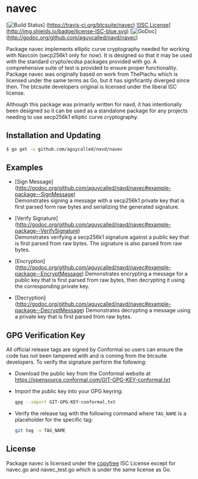 navec
=====

[![Build Status](https://travis-ci.org/aguycalled/navd.png?branch=master)]
(https://travis-ci.org/btcsuite/navec) [![ISC License]
(http://img.shields.io/badge/license-ISC-blue.svg)](http://copyfree.org)
[![GoDoc](https://godoc.org/github.com/aguycalled/navd/navec?status.png)]
(http://godoc.org/github.com/aguycalled/navd/navec)

Package navec implements elliptic curve cryptography needed for working with
Navcoin (secp256k1 only for now). It is designed so that it may be used with the
standard crypto/ecdsa packages provided with go.  A comprehensive suite of test
is provided to ensure proper functionality.  Package navec was originally based
on work from ThePiachu which is licensed under the same terms as Go, but it has
signficantly diverged since then.  The btcsuite developers original is licensed
under the liberal ISC license.

Although this package was primarily written for navd, it has intentionally been
designed so it can be used as a standalone package for any projects needing to
use secp256k1 elliptic curve cryptography.

## Installation and Updating

```bash
$ go get -u github.com/aguycalled/navd/navec
```

## Examples

* [Sign Message]
  (http://godoc.org/github.com/aguycalled/navd/navec#example-package--SignMessage)  
  Demonstrates signing a message with a secp256k1 private key that is first
  parsed form raw bytes and serializing the generated signature.

* [Verify Signature]
  (http://godoc.org/github.com/aguycalled/navd/navec#example-package--VerifySignature)  
  Demonstrates verifying a secp256k1 signature against a public key that is
  first parsed from raw bytes.  The signature is also parsed from raw bytes.

* [Encryption]
  (http://godoc.org/github.com/aguycalled/navd/navec#example-package--EncryptMessage)
  Demonstrates encrypting a message for a public key that is first parsed from
  raw bytes, then decrypting it using the corresponding private key.

* [Decryption]
  (http://godoc.org/github.com/aguycalled/navd/navec#example-package--DecryptMessage)
  Demonstrates decrypting a message using a private key that is first parsed
  from raw bytes.

## GPG Verification Key

All official release tags are signed by Conformal so users can ensure the code
has not been tampered with and is coming from the btcsuite developers.  To
verify the signature perform the following:

- Download the public key from the Conformal website at
  https://opensource.conformal.com/GIT-GPG-KEY-conformal.txt

- Import the public key into your GPG keyring:
  ```bash
  gpg --import GIT-GPG-KEY-conformal.txt
  ```

- Verify the release tag with the following command where `TAG_NAME` is a
  placeholder for the specific tag:
  ```bash
  git tag -v TAG_NAME
  ```

## License

Package navec is licensed under the [copyfree](http://copyfree.org) ISC License
except for navec.go and navec_test.go which is under the same license as Go.


